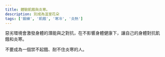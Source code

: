 ```yaml
---
title: 體驗飢餓與炎寒。
description: 別成為溫室花朵
tags: ['鍛練', '飢餓', '寒冷', '炎熱']
---
```

惡劣環境會激發身體的潛能與之對抗，在不影響身體健康下，讓自己的身體對抗飢餓和炎寒。

不要成為一個禁不起餓、耐不住炎寒的人。
